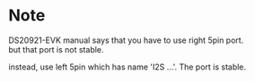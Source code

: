 # Note  
DS20921-EVK manual says that you have to use right 5pin port.    
but that port is not stable.    

instead, use left 5pin which has name 'I2S ...'. The port is stable.  
